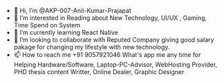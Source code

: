 - 👋 Hi, I’m @AKP-007-Anil-Kumar-Prajapat
- 👀 I’m interested in Reading about New Technology, UI/UX , Gaming, Time Spend on System 
- 🌱 I’m currently learning React Native
- 💞️ I’m looking to collaborate with Reputed Company giving good salary pakage for changing my lifestyle with new technology.
- 📫 How to reach me +91 9057921046 What's app me any time for Helping Hardware/Software, Laptop-PC-Advisor, WebHosting Provider, PHD thesis content Writter, Online Dealer, Graphic Designer

<!---
AKP-007-Anil-Kumar-Prajapat/AKP-007-Anil-Kumar-Prajapat is a ✨ special ✨ repository because its `README.md` (this file) appears on your GitHub profile.
You can click the Preview link to take a look at your changes.
--->
